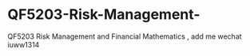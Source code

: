 # QF5203-Risk-Management-
QF5203 Risk Management and Financial Mathematics , add me wechat iuww1314
